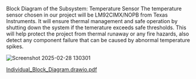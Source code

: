 Block Diagram of the Subsystem: Temperature Sensor
The temperature sensor chosen in our project will be LM92CIMX/NOPB from Texas Instruments. It will ensure thermal management and safe operation by shutting down the system if the temerature exceeds safe thresholds. This will help protect the project from thermal runaway or any fire hazards, also detect any component failure that can be caused by abnormal temperature spikes.

![Screenshot 2025-02-28 130301](https://github.com/user-attachments/assets/981a066c-d245-4342-915e-2a9e27e7c295)

[Individual_Block_Diagram.drawio.pdf](https://github.com/user-attachments/files/18627541/Individual_Block_Diagram.drawio.pdf)
